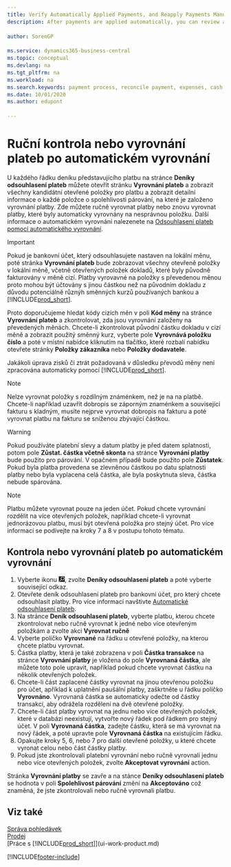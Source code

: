 ```yaml
---
title: Verify Automatically Applied Payments, and Reapply Payments Manually | Microsoft Docs
description: After payments are applied automatically, you can review all the entries for a payment and manually reapply those that were applied incorrectly.

author: SorenGP

ms.service: dynamics365-business-central
ms.topic: conceptual
ms.devlang: na
ms.tgt_pltfrm: na
ms.workload: na
ms.search.keywords: payment process, reconcile payment, expenses, cash receipts
ms.date: 10/01/2020
ms.author: edupont

---
```

# Ruční kontrola nebo vyrovnání plateb po automatickém vyrovnání
U každého řádku deníku představujícího platbu na stránce **Deníky odsouhlasení plateb** můžete otevřít stránku **Vyrovnání plateb** a zobrazit všechny kandidátní otevřené položky pro platbu a zobrazit detailní informace o každé položce o spolehlivosti párování, na které je založeno vyrovnání platby. Zde můžete ručně vyrovnat platby nebo znovu vyrovnat platby, které byly automaticky vyrovnány na nesprávnou položku. Další informace o automatickém vyrovnání nalezenete na [Odsouhlasení plateb pomocí automatického vyrovnání](receivables-how-reconcile-payments-auto-application.md).

> [!IMPORTANT]  
> Pokud je bankovní účet, který odsouhlasujete nastaven na lokální měnu, poté stránka **Vyrovnání plateb** bude zobrazovat všechny otevřeně položky v lokální měně, včetně otevřených položek dokladů, které byly původně fakturovány v měně cizí. Platby vyrovavné na položky s převedenou měnou proto mohou být účtovány s jinou částkou než na původním dokladu z důvodu potenciálně různýh směnných kurzů používaných bankou a [!INCLUDE[prod_short](includes/prod_short.md)].

Proto doporučujeme hledat kódy cizích měn v poli **Kód měny** na stránce **Vyrovnání plateb** a zkontrolovat, zda jsou vyrovnání založeny na převedených měnách. Chcete-li zkontrolovat původní částku dokladu v cizí měně a zobrazit použitý směnný kurz, vyberte pole **Vyrovnává položku číslo** a poté v místní nabídce kliknutím na tlačítko, které rozbalí nabídku otevřete stránky **Položky zákazníka** nebo **Položky dodavatele**.

Jakákoli úprava zisků či ztrát požadovaná v důsledku převodů měny není zpracována automaticky pomocí [!INCLUDE[prod_short](includes/prod_short.md)].

> [!NOTE]  
> Nelze vyrovnat položky s rozdílným známénkem, než je na na platbě. Chcete-li například uzavřít dobropis se záporným znaménkem a související fakturu s kladným, musíte nejprve vyrovnat dobropis na fakturu a poté vyrovnat platbu na fakturu se sníženou zbývající částkou.

> [!WARNING]  
> Pokud používáte platební slevy a datum platby je před datem splatnosti, potom pole **Zůstat. částka včetně skonta** na stránce **Vyrovnání platby** bude použito pro párování. V opačném případě bude použito pole **Zůstatek**. Pokud byla platba provedena se zlevněnou částkou po datu splatnosti platby nebo byla vyplacena celá částka, ale byla poskytnuta sleva, částka nebude spárována.

> [!NOTE]  
> Platbu můžete vyrovnat pouze na jeden účet. Pokud chcete vyrovnání rozdělit na více otevřených položek, například chcete-li vyrovnat jednorázovou platbu, musí být otevřená položka pro stejný účet. Pro více informací se podívejte na kroky 7 a 8 v postupu tohoto tématu.

## Kontrola nebo vyrovnání plateb po automatickém vyrovnání
1. Vyberte ikonu ![Žárovky, která otevře funkci Řekněte Mi](media/ui-search/search_small.png "Řekněte mi, co chcete dělat"), zvolte **Deníky odsouhlasení plateb** a poté vyberte související odkaz.
2. Otevřete deník odsouhlasení plateb pro bankovní účet, pro který chcete odsouhlasit platby. Pro více informací navštivte [Automatické odsouhlasení plateb](receivables-how-reconcile-payments-auto-application.md).
3. Na stránce **Deník odsouhlasení plateb**, vyberte platbu, kterou chcete zkontrolovat nebo ručně vyrovnat k jedné nebo více otevřeným položkám a zvolte akci **Vyrovnat ručně**
4. Vyberte políčko **Vyrovnané** na řádku u otevřené položky, na kterou chcete platbu vyrovnat.
5. Částka platby, která je také zobrazena v poli **Částka transakce** na stránce **Vyrovnání platby** je vložena do pole **Vyrovnaná částka**, ale můžete toto pole upravit, například pokud chcete vyrovnat částku na několik otevřených položek.
6. Chcete-li část zaplacené částky vyrovnat na jinou otevřenou položku pro účet, apříklad k uplatnění paušální platby, zaškrtněte u řádku políčko **Vyrovnáno**. Vyrovnaná částka se automaticky odečte od částky transakcí, aby odrážela rozdělení na dvě otevřené položky.
7. Chcete-li část platby vyrovnat na jednu nebo více otevřených položek, které v databázi neexistují, vytvořte nový řádek pod řádkem pro stejný účet. V poli **Vyrovnaná částka**, zadejte částku, která se má vyrovnat na nový řádek, a poté upravte pole **Vyrovnaná částka** na existujícím řádku.
8. Opakujte kroky 5, 6, nebo 7 pro další otevřené položky, u které chcete vyronat celou nebo část částky platby.
9. Pokud jste zkontrolovali platební vyrovnání nebo ručně vyrovnali jednu nebo více otevřených položek, zvolte **Akceptovat vyrovnání** action.

Stránka **Vyrovnání platby** se zavře a na stánce **Deníky odsouhlasení plateb** se hodnota v poli **Spolehlivost párování** změní na **Akceptováno** což znaměná, že jste zkontrolovali nebo ručně vyrovnali platbu.

## Viz také
[Správa pohledávek](receivables-manage-receivables.md)  
[Prodej](sales-manage-sales.md)  
[Práce s [!INCLUDE[prod_short](includes/prod_short.md)]](ui-work-product.md)


[!INCLUDE[footer-include](includes/footer-banner.md)]